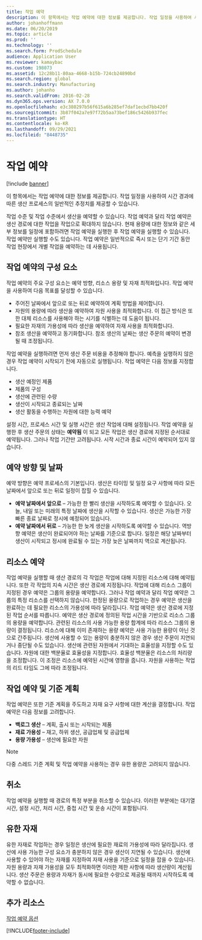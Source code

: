 ```yaml
---
title: 작업 예약
description: 이 항목에서는 작업 예약에 대한 정보를 제공합니다. 작업 일정을 사용하여 시간 경과에 따른 생산 프로세스의 일반적인 추정치를 제공할 수 있습니다.
author: johanhoffmann
ms.date: 06/20/2019
ms.topic: article
ms.prod: ''
ms.technology: ''
ms.search.form: ProdSchedule
audience: Application User
ms.reviewer: kamaybac
ms.custom: 198073
ms.assetid: 12c28b11-80aa-4668-b15b-724cb24890bd
ms.search.region: global
ms.search.industry: Manufacturing
ms.author: johanho
ms.search.validFrom: 2016-02-28
ms.dyn365.ops.version: AX 7.0.0
ms.openlocfilehash: e3c380297b56f615a6b285ef7daf1ecbd7bb420f
ms.sourcegitcommit: 3b87f042a7e97f72b5aa73bef186c5426b937fec
ms.translationtype: HT
ms.contentlocale: ko-KR
ms.lasthandoff: 09/29/2021
ms.locfileid: "8448735"
---
```

# <a name="operations-scheduling"></a>작업 예약

[!include [banner](../includes/banner.md)]

이 항목에서는 작업 예약에 대한 정보를 제공합니다. 작업 일정을 사용하여 시간 경과에 따른 생산 프로세스의 일반적인 추정치를 제공할 수 있습니다.

작업 수준 및 작업 수준에서 생산을 예약할 수 있습니다. 작업 예약과 달리 작업 예약은 생산 경로에 대한 작업을 작업으로 확대하지 않습니다. 현재 용량에 대한 정보와 같은 세부 정보를 일정에 포함하려면 작업 예약을 실행한 후 작업 예약을 실행할 수 있습니다. 작업 예약만 실행할 수도 있습니다. 작업 예약은 일반적으로 즉시 또는 단기 기간 동안 작업 현장에서 개별 작업을 예약하는 데 사용됩니다.

## <a name="components-of-operations-scheduling"></a>작업 예약의 구성 요소
작업 예약의 주요 구성 요소는 예약 방향, 리소스 용량 및 자재 최적화입니다. 작업 예약을 사용하여 다음 목표를 달성할 수 있습니다.

-   주어진 날짜에서 앞으로 또는 뒤로 예약하여 계획 방법을 제어합니다.
-   자원의 용량에 따라 생산을 예약하여 자원 사용을 최적화합니다. 이 접근 방식은 또한 대체 리소스를 사용해야 하는 시기를 식별하는 데 도움이 됩니다.
-   필요한 자재의 가용성에 따라 생산을 예약하여 자재 사용을 최적화합니다.
-   참조 생산을 예약하고 동기화합니다. 참조 생산의 날짜는 생산 주문의 예약이 변경될 때 조정됩니다.

작업 예약을 실행하려면 먼저 생산 주문 비용을 추정해야 합니다. 예측을 실행하지 않은 경우 작업 예약이 시작되기 전에 자동으로 실행됩니다. 작업 예약은 다음 정보를 지정합니다.

-   생산 예정인 제품
-   제품의 구성
-   생산에 관련된 수량
-   생산이 시작되고 종료되는 날짜
-   생산 활동을 수행하는 자원에 대한 능력 예약

설정 시간, 프로세스 시간 및 실행 시간은 생산 작업에 대해 설정됩니다. 작업 예약을 실행한 후 생산 주문의 상태는 **예약됨** 이 되고 모든 작업은 생산 경로에 지정된 순서대로 예약됩니다. 그러나 작업 기간만 고려됩니다. 시작 시간과 종료 시간이 예약되어 있지 않습니다.

## <a name="scheduling-direction-and-date"></a>예약 방향 및 날짜
예약 방향은 예약 프로세스의 기본입니다. 생산은 타이밍 및 일정 요구 사항에 따라 모든 날짜에서 앞으로 또는 뒤로 일정이 잡힐 수 있습니다.

-   **예약 날짜에서 앞으로** – 가능한 한 빨리 생산을 시작하도록 예약할 수 있습니다. 오늘, 내일 또는 미래의 특정 날짜에 생산을 시작할 수 있습니다. 생산은 가능한 가장 빠른 종료 날짜로 정시에 예정되어 있습니다.
-   **예약 날짜에서 뒤로** – 가능한 한 늦게 생산을 시작하도록 예약할 수 있습니다. 역방향 예약은 생산이 완료되어야 하는 날짜를 기준으로 합니다. 일정은 해당 날짜부터 생산이 시작되고 정시에 완료될 수 있는 가장 늦은 날짜까지 역으로 계산됩니다.

## <a name="resource-scheduling"></a>리소스 예약
작업 예약을 실행할 때 생산 경로의 각 작업은 작업에 대해 지정된 리소스에 대해 예약됩니다. 또한 각 작업의 지속 시간은 생산 경로에 지정됩니다. 작업에 대해 리소스 그룹이 지정된 경우 예약은 그룹의 용량을 예약합니다. 그러나 작업 예약과 달리 작업 예약은 그룹의 특정 리소스를 선택하지 않습니다. 한정된 용량으로 작업하는 경우 예약은 생산을 완료하는 데 필요한 리소스의 가용성에 따라 달라집니다. 작업 예약은 생산 경로에 지정된 작업 순서를 따릅니다. 예약은 생산 경로에 정의된 작업 시간을 기반으로 리소스 그룹의 용량을 예약합니다. 관련된 리소스의 사용 가능한 용량 합계에 따라 리소스 그룹의 용량이 결정됩니다. 리소스에 대해 이미 존재하는 용량 예약은 사용 가능한 용량이 아닌 것으로 간주됩니다. 생산에 사용할 수 있는 용량이 충분하지 않은 경우 생산 주문이 지연되거나 중단될 수도 있습니다. 생산에 관련된 자원에서 기대하는 효율성을 지정할 수도 있습니다. 자원에 대한 백분율로 효율성을 지정합니다. 효율성 백분율은 리소스의 처리량을 조정합니다. 이 조정은 리소스에 예약된 시간에 영향을 줍니다. 자원을 사용하는 작업의 리드 타임도 그에 따라 조정됩니다.

## <a name="operations-scheduling-and-master-planning"></a>작업 예약 및 기준 계획
작업 예약은 또한 기준 계획을 주도하고 자재 요구 사항에 대한 계산을 결정합니다. 작업 예약은 다음 정보를 고려합니다.

-   **백로그 생산** – 계획, 출시 또는 시작되는 제품
-   **재료 가용성** – 재고, 하위 생산, 공급업체 및 공급업체
-   **용량 가용성** – 생산에 필요한 자원

> [!NOTE]
> 다중 스레드 기준 계획 및 작업 예약을 사용하는 경우 유한 용량은 고려되지 않습니다. 

## <a name="cancellations"></a>취소
작업 예약을 실행할 때 경로의 특정 부분을 취소할 수 있습니다. 이러한 부분에는 대기열 시간, 설정 시간, 처리 시간, 중첩 시간 및 운송 시간이 포함됩니다.

## <a name="finite-materials"></a>유한 자재
유한 자재로 작업하는 경우 일정은 생산에 필요한 재료의 가용성에 따라 달라집니다. 생산에 사용 가능한 구성 요소가 충분하지 않은 경우 생산이 지연될 수 있습니다. 생산에 사용할 수 있어야 하는 자재를 지정하여 자재 사용을 기준으로 일정을 잡을 수 있습니다. 자원 용량과 자재 가용성을 모두 최적화하면 이러한 제한 사항에 따라 생산량이 계산됩니다. 생산 주문은 용량과 자재가 동시에 필요한 수량으로 제공될 때까지 시작하도록 예약할 수 없습니다.

## <a name="additional-resources"></a>추가 리소스

[작업 예약 옵션](operation-scheduling-options.md)





[!INCLUDE[footer-include](../../includes/footer-banner.md)]